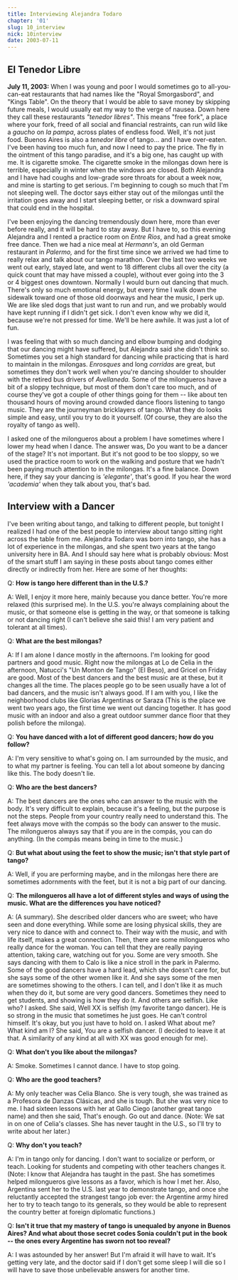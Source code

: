 ```yaml
---
title: Interviewing Alejandra Todaro
chapter: '01'
slug: 10_interview
nick: 10interview
date: 2003-07-11
---
```


## El Tenedor Libre

**July 11, 2003:** When I was young and poor I would sometimes go to all-you-can-eat restaurants that had names like the "Royal Smorgasbord", and "Kings Table". On the theory that I would be able to save money by skipping future meals, I would usually eat my way to the verge of nausea. Down here they call these restaurants _"tenedor libres"_. This means "free fork", a place where your fork, freed of all social and financial restraints, can run wild like a _gaucho_ on _la pampa_, across plates of endless food. Well, it's not just food. Buenos Aires is also a _tenedor libre_ of tango... and I have over-eaten. I've been having too much fun, and now I need to pay the price. The fly in the ointment of this tango paradise, and it's a big one, has caught up with me. It is cigarette smoke. The cigarette smoke in the milongas down here is terrible, especially in winter when the windows are closed. Both Alejandra and I have had coughs and low-grade sore throats for about a week now, and mine is starting to get serious. I'm beginning to cough so much that I'm not sleeping well. The doctor says either stay out of the milongas until the irritation goes away and I start sleeping better, or risk a downward spiral that could end in the hospital.

I've been enjoying the dancing tremendously down here, more than ever before really, and it will be hard to stay away. But I have to, so this evening Alejandra and I rented a practice room on _Entre Rios_, and had a great smoke free dance. Then we had a nice meal at _Hermann's_, an old German restaurant in _Palermo,_ and for the first time since we arrived we had time to really relax and talk about our tango marathon. Over the last two weeks we went out early, stayed late, and went to 18 different clubs all over the city (a quick count that may have missed a couple), without ever going into the 3 or 4 biggest ones downtown. Normally I would burn out dancing that much. There's only so much emotional energy, but every time I walk down the sidewalk toward one of those old doorways and hear the music, I perk up. We are like sled dogs that just want to run and run, and we probably would have kept running if I didn't get sick. I don't even know why we did it, because we're not pressed for time. We'll be here awhile. It was just a lot of fun.

I was feeling that with so much dancing and elbow bumping and dodging that our dancing might have suffered, but Alejandra said she didn't think so. Sometimes you set a high standard for dancing while practicing that is hard to maintain in the milongas. _Enrosques_ and long _corridas_ are great, but sometimes they don't work well when you're dancing shoulder to shoulder with the retired bus drivers of _Avellaneda._ Some of the milongueros have a bit of a sloppy technique, but most of them don't care too much, and of course they've got a couple of other things going for them -- like about ten thousand hours of moving around crowded dance floors listening to tango music. They are the journeyman bricklayers of tango. What they do looks simple and easy, until you try to do it yourself. (Of course, they are also the royalty of tango as well).

I asked one of the milongueros about a problem I have sometimes where I lower my head when I dance. The answer was,  Do you want to be a dancer of the stage? It's not important. But it's not good to be too sloppy, so we used the practice room to work on the walking and posture that we hadn't been paying much attention to in the milongas. It's a fine balance. Down here, if they say your dancing is _'elegante'_, that's good. If you hear the word _'academia'_ when they talk about you, that's bad.

## Interview with a Dancer

I've been writing about tango, and talking to different people, but tonight I realized I had one of the best people to interview about tango sitting right across the table from me. Alejandra Todaro was born into tango, she has a lot of experience in the milongas, and she spent two years at the tango university here in BA. And I should say here what is probably obvious: Most of the smart stuff I am saying in these posts about tango comes either directly or indirectly from her. Here are some of her thoughts:

Q: **How is tango here different than in the U.S.?**

A: Well, I enjoy it more here, mainly because you dance better. You're more relaxed (this surprised me). In the U.S. you're always complaining about the music, or that someone else is getting in the way, or that someone is talking or not dancing right (I can't believe she said this! I am very patient and tolerant at all times).

Q: **What are the best milongas?**

A: If I am alone I dance mostly in the afternoons. I'm looking for good partners and good music. Right now the milongas at Lo de Celia in the afternoon, Natucci's "Un Monton de Tango" (El Beso), and Gricel on Friday are good. Most of the best dancers and the best music are at these, but it changes all the time. The places people go to be seen usually have a lot of bad dancers, and the music isn't always good. If I am with you, I like the neighborhood clubs like Glorias Argentinas or Saraza (This is the place we went two years ago, the first time we went out dancing together. It has good music with an indoor and also a great outdoor summer dance floor that they polish before the milonga).

Q: **You have danced with a lot of different good dancers; how do you follow?**

A: I'm very sensitive to what's going on. I am surrounded by the music, and to what my partner is feeling. You can tell a lot about someone by dancing like this. The body doesn't lie.

Q: **Who are the best dancers?**

A: The best dancers are the ones who can answer to the music with the body. It's very difficult to explain, because it's a feeling, but the purpose is not the steps. People from your country really need to understand this. The feet always move with the compás so the body can answer to the music. The milongueros always say that if you are in the compás, you can do anything. (In the compás means being in time to the music.)

Q: **But what about using the feet to show the music; isn't that style part of tango?**

A: Well, if you are performing maybe, and in the milongas here there are sometimes adornments with the feet, but it is not a big part of our dancing.

Q: **The milongueros all have a lot of different styles and ways of using the music. What are the differences you have noticed?**

A: (A summary). She described older dancers who are sweet; who have seen and done everything. While some are losing physical skills, they are very nice to dance with and connect to. Their way with the music, and with life itself, makes a great connection. Then, there are some milongueros who really dance for the woman. You can tell that they are really paying attention, taking care, watching out for you. Some are very smooth. She says dancing with them to Calo is like a nice stroll in the park in Palermo. Some of the good dancers have a hard lead, which she doesn't care for, but she says some of the other women like it. And she says some of the men are sometimes showing to the others. I can tell, and I don't like it as much when they do it, but some are very good dancers. Sometimes they need to get students, and showing is how they do it. And others are selfish. Like who? I asked. She said,  Well XX is selfish (my favorite tango dancer). He is so strong in the music that sometimes he just goes. He can't control himself. It's okay, but you just have to hold on. I asked What about me? What kind am I? She said,  You are a selfish dancer. (I decided to leave it at that. A similarity of any kind at all with XX was good enough for me).

Q: **What don't you like about the milongas?**

A: Smoke. Sometimes I cannot dance. I have to stop going.

Q: **Who are the good teachers?**

A: My only teacher was Celia Blanco. She is very tough, she was trained as a Profesora de Danzas Clásicas, and she is tough. But she was very nice to me. I had sixteen lessons with her at Gallo Ciego (another great tango name) and then she said, That's enough. Go out and dance. (Note: We sat in on one of Celia's classes. She has never taught in the U.S., so I'll try to write about her later.)

Q: **Why don't you teach?**

A: I'm in tango only for dancing. I don't want to socialize or perform, or teach. Looking for students and competing with other teachers changes it. (Note: I know that Alejandra has taught in the past. She has sometimes helped milongueros give lessons as a favor, which is how I met her. Also, Argentina sent her to the U.S. last year to demonstrate tango, and once she reluctantly accepted the strangest tango job ever: the Argentine army hired her to try to teach tango to its generals, so they would be able to represent the country better at foreign diplomatic functions.)

Q: **Isn't it true that my mastery of tango is unequaled by anyone in Buenos Aires? And what about those secret codes Sonia couldn't put in the book -- the ones every Argentine has sworn not too reveal?**

A: I was astounded by her answer! But I'm afraid it will have to wait. It's getting very late, and the doctor said if I don't get some sleep I will die so I will have to save those unbelievable answers for another time.